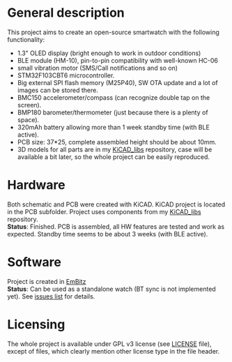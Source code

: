 # General description
This project aims to create an open-source smartwatch with the following functionality:
- 1.3" OLED display (bright enough to work in outdoor conditions)
- BLE module (HM-10), pin-to-pin compatibility with well-known HC-06
- small vibration motor (SMS/Call notifications and so on)
- STM32F103CBT6 microcontroller.
- Big external SPI flash memory (M25P40), SW OTA update and a lot of images can be stored there.
- BMC150 accelerometer/compass (can recognize double tap on the screen).
- BMP180 barometer/thermometer (just because there is a plenty of space).
- 320mAh battery allowing more than 1 week standby time (with BLE active).
- PCB size: 37*25, complete assembled height should be about 10mm.
- 3D models for all parts are in my [KiCAD_libs](https://github.com/Sl-Alex/KiCAD_libs) repository, case will be available a bit later, so the whole project can be easily reproduced.

# Hardware
Both schematic and PCB were created with KiCAD. KiCAD project is located in the PCB subfolder. Project uses components from my [KiCAD_libs](https://github.com/Sl-Alex/KiCAD_libs) repository.<br />
**Status**: Finished. PCB is assembled, all HW features are tested and work as expected. Standby time seems to be about 3 weeks (with BLE active).

# Software
Project is created in [EmBitz](http://www.emblocks.org/web/)<br />
**Status**: Can be used as a standalone watch (BT sync is not implemented yet). See [issues list](https://github.com/Sl-Alex/SmartWatch/issues) for details.<br />

# Licensing
The whole project is available under GPL v3 license (see [LICENSE](LICENSE) file), except of files, which clearly mention other license type in the file header.
